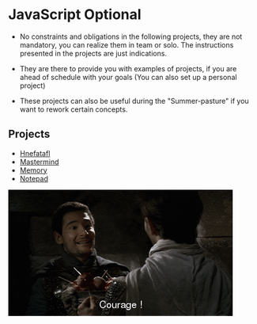 # JavaScript Optional

- No constraints and obligations in the following projects, they are not mandatory, you can realize them in team or solo. The instructions presented in the projects are just indications.

- They are there to provide you with examples of projects, if you are ahead of schedule with your goals (You can also set up a personal project)

- These projects can also be useful during the "Summer-pasture" if you want to rework certain concepts.

## Projects

- [Hnefatafl](./0.hnefatafl)
- [Mastermind](./0.mastermind)
- [Memory](./0.memoryGame)
- [Notepad](./0.notepad)

![Courage](./courage2.gif)
